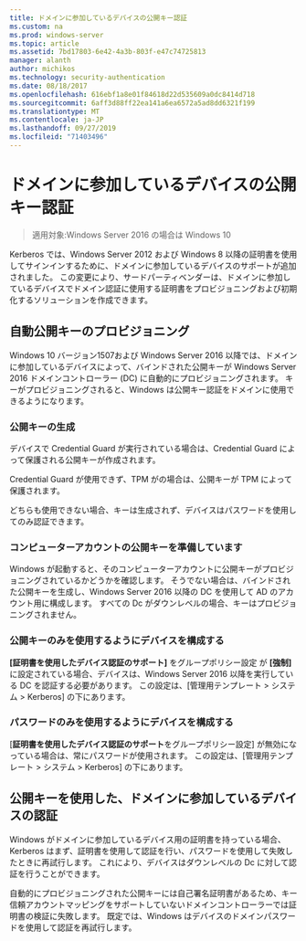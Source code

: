```yaml
---
title: ドメインに参加しているデバイスの公開キー認証
ms.custom: na
ms.prod: windows-server
ms.topic: article
ms.assetid: 7bd17803-6e42-4a3b-803f-e47c74725813
manager: alanth
author: michikos
ms.technology: security-authentication
ms.date: 08/18/2017
ms.openlocfilehash: 616ebf1a8e01f84618d22d535609a0dc8414d718
ms.sourcegitcommit: 6aff3d88ff22ea141a6ea6572a5ad8dd6321f199
ms.translationtype: MT
ms.contentlocale: ja-JP
ms.lasthandoff: 09/27/2019
ms.locfileid: "71403496"
---
```

# <a name="domain-joined-device-public-key-authentication"></a>ドメインに参加しているデバイスの公開キー認証

>適用対象:Windows Server 2016 の場合は Windows 10

Kerberos では、Windows Server 2012 および Windows 8 以降の証明書を使用してサインインするために、ドメインに参加しているデバイスのサポートが追加されました。 この変更により、サードパーティベンダーは、ドメインに参加しているデバイスでドメイン認証に使用する証明書をプロビジョニングおよび初期化するソリューションを作成できます。 

## <a name="automatic-public-key-provisioning"></a>自動公開キーのプロビジョニング

Windows 10 バージョン1507および Windows Server 2016 以降では、ドメインに参加しているデバイスによって、バインドされた公開キーが Windows Server 2016 ドメインコントローラー (DC) に自動的にプロビジョニングされます。 キーがプロビジョニングされると、Windows は公開キー認証をドメインに使用できるようになります。

### <a name="public-key-generation"></a>公開キーの生成
デバイスで Credential Guard が実行されている場合は、Credential Guard によって保護される公開キーが作成されます。 

Credential Guard が使用できず、TPM がの場合は、公開キーが TPM によって保護されます。 

どちらも使用できない場合、キーは生成されず、デバイスはパスワードを使用してのみ認証できます。

### <a name="provisioning-computer-account-public-key"></a>コンピューターアカウントの公開キーを準備しています
Windows が起動すると、そのコンピューターアカウントに公開キーがプロビジョニングされているかどうかを確認します。 そうでない場合は、バインドされた公開キーを生成し、Windows Server 2016 以降の DC を使用して AD のアカウント用に構成します。 すべての Dc がダウンレベルの場合、キーはプロビジョニングされません。

### <a name="configuring-device-to-only-use-public-key"></a>公開キーのみを使用するようにデバイスを構成する
**[証明書を使用したデバイス認証のサポート]** をグループポリシー設定 が **[強制]** に設定されている場合、デバイスは、Windows Server 2016 以降を実行している DC を認証する必要があります。 この設定は、[管理用テンプレート > システム > Kerberos] の下にあります。

### <a name="configuring-device-to-only-use-password"></a>パスワードのみを使用するようにデバイスを構成する
[**証明書を使用したデバイス認証のサポート**をグループポリシー設定] が無効になっている場合は、常にパスワードが使用されます。 この設定は、[管理用テンプレート > システム > Kerberos] の下にあります。

## <a name="domain-joined-device-authentication-using-public-key"></a>公開キーを使用した、ドメインに参加しているデバイスの認証
Windows がドメインに参加しているデバイス用の証明書を持っている場合、Kerberos はまず、証明書を使用して認証を行い、パスワードを使用して失敗したときに再試行します。 これにより、デバイスはダウンレベルの Dc に対して認証を行うことができます。

自動的にプロビジョニングされた公開キーには自己署名証明書があるため、キー信頼アカウントマッピングをサポートしていないドメインコントローラーでは証明書の検証に失敗します。 既定では、Windows はデバイスのドメインパスワードを使用して認証を再試行します。


